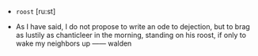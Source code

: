 - `roost` [ru:st]



-  As I have said, I do not propose to write an ode to dejection, but to brag as lustily as chanticleer in the morning, standing on his roost, if only to wake my neighbors up —— walden